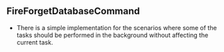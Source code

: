 ## FireForgetDatabaseCommand
- There is a simple implementation for the scenarios where some of the tasks should be performed in the background without affecting the current task.